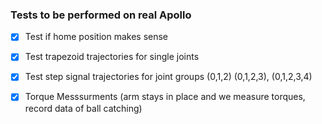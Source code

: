 ### Tests to be performed on real Apollo

- [x] Test if home position makes sense

- [x] Test trapezoid trajectories for single joints

- [x] Test step signal trajectories for joint groups (0,1,2) (0,1,2,3), (0,1,2,3,4)

- [x] Torque Messsurments (arm stays in place and we measure torques, record data of ball catching)